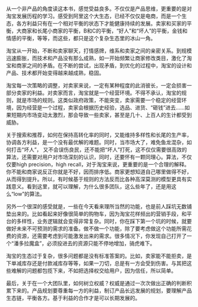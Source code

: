 从一个非产品的角度读这本书，感觉受益良多。不仅仅是产品思维，更重要的是对淘宝发展历程的学习。感受到阿里这个大生态，已经不仅仅是电商，而是一个生态，各方利益只有在一个相对平衡的状态下才能健康持续的发展。卖家和买家的平衡，大商家和长尾小商家的平衡，B和C的平衡，“好人”和“坏人”的平衡，金钱和情感的平衡，等等，而这些，都只是这个复杂生态里的冰山一角。

淘宝从一开始，不断和卖家聊天，打情感牌，维系和卖家之间的亲密关系。到规模迅速膨胀，而技术和产品没有那么成熟，如一开始频繁让商家修改类目，激化了淘宝和商家之间的矛盾。在不断的尝试，出现矛盾，到优化的过程中，淘宝的设计和产品、技术都开始变得越来越成熟，稳固。

淘宝每一次策略的调整，对卖家来说，一定有某种程度的此消彼长，一定会损害一部分卖家的利益。对卖家而言，淘宝就是一个经营环境。不得不承认，淘宝的规则，就是市场的规则。这类似政府政策，不能突变，卖家需要一个稳定的经营环境，因为经营是一个过程，卖家会根据历史经验，选品、进货、“砸钱”进去……如果短期内市场变动太激烈，那会导致一些卖家，甚至是几十、上百人的生计都受到威胁。﻿﻿

关于搜索和推荐，如何在保持高转化率的同时，又能维持多样性和长尾的生产率，协调各方利益，是一个没有最优解的难题。同时，当市场大了，难免鱼龙混杂，如何打击“坏人”， 又不会误伤良民，还不能把“坏人”打死，这不仅仅需要很高效的算法，还需要对用户对市场深刻的认识，同时，还要怀有一颗同理心。算法，不仅仅要high precision，high recall，对于淘宝来说，更重要的是一个合理的解释。你不能和商家说反正你就是不好，因而排序低。商家更想知道自己哪里做得不好，从而得到提升。所以，有时候基于规则的方法反而比各种高深莫测的模型更具有实践意义。看到这里，就可以理解，为什么很多团队，这么些年了，还是用这么“low”的算法。

另外一个很深的感受就是，一些在今天看来理所当然的功能，也是前人踩坑无数铺垫出来的。比如看起来好像很简单的购物车，因为淘宝花样频出的营销手段，和平台的多样性，业务逻辑就会变得非常复杂。同时，你在踩下第一个坑的时候，就要做好未来不可预测的需求的准备。做不做一个功能，除了要考虑做这个功能所需花费的资源，还需要考虑到可能激发出来的需求。很多情况下，你发现自己打开了一个“潘多拉魔盒”，必须投进去的资源只能不停地增加，骑虎难下。﻿﻿

淘宝的生态过于复杂，很多问题都是没有标准答案的。比如，卖家能不能拒卖，是下单减库存还是付款减库存等等，如果一刀切，总是有一方会受到伤害。与其把这些难解的问题都包揽下来，不如把选择权交给用户，因为信任，所以简单。

最后，关于在一个大团队里，如何树立权威？权威是通过一次次做出正确的判断积累下来的。产品规划要尊重每一方的利益，制订产品长远发展的规划，要理解产品生态链，平衡各方。基于利益的合作才是可以长期发展的。﻿﻿
